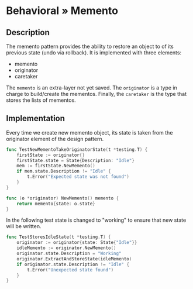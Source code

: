 # Behavioral » Memento

## Description

The memento pattern provides the ability to restore an object to of its
previous state (undo via rollback). It is implemented with three elements:

 - memento
 - originator
 - caretaker

The `memento` is an extra-layer not yet saved. The `originator` is a type in
charge to build/create the mementos. Finally, the `caretaker` is the type that
stores the lists of mementos.

## Implementation

Every time we create new memento object, its state is taken from the originator
element of the design pattern.

```go
func TestNewMementoTakeOriginatorState(t *testing.T) {
	firstState := originator{}
	firstState.state = State{Description: "Idle"}
	mem := firstState.NewMemento()
	if mem.state.Description != "Idle" {
		t.Error("Expected state was not found")
	}
}

func (o *originator) NewMemento() memento {
	return memento{state: o.state}
}
```
In the following test state is changed to "working" to ensure that new state
will be written.

```go
func TestStoresIdleState(t *testing.T) {
	originator := originator{state: State{"Idle"}}
	idleMemento := originator.NewMemento()
	originator.state.Description = "Working"
	originator.ExtractAndStoreState(idleMemento)
	if originator.state.Description != "Idle" {
		t.Error("Unexpected state found")
	}
}
```
